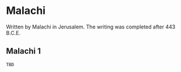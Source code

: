 # Malachi

Written by Malachi in Jerusalem. The writing was completed after 443 B.C.E.

## Malachi 1

```
TBD
```


